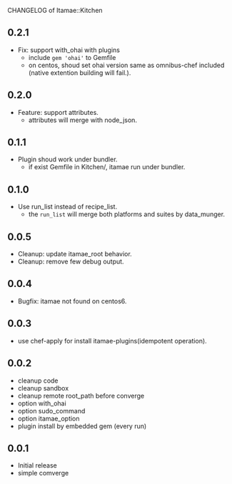 CHANGELOG of Itamae::Kitchen

## 0.2.1

- Fix: support with_ohai with plugins
    - include `gem 'ohai'` to Gemfile
    - on centos, shoud set ohai version same as omnibus-chef included (native extention building will fail.).

## 0.2.0

- Feature: support attributes.
    - attributes will merge with node_json.

## 0.1.1

- Plugin shoud work under bundler.
    - if exist Gemfile in Kitchen/, itamae run under bundler.

## 0.1.0

- Use run_list instead of recipe_list.
    - the `run_list` will merge both platforms and suites by data_munger.

## 0.0.5

- Cleanup: update itamae_root behavior.
- Cleanup: remove few debug output.

## 0.0.4

- Bugfix: itamae not found on centos6.

## 0.0.3

- use chef-apply for install itamae-plugins(idempotent operation).

## 0.0.2

- cleanup code
- cleanup sandbox
- cleanup remote root_path before converge
- option with_ohai
- option sudo_command
- option itamae_option
- plugin install by embedded gem (every run)

## 0.0.1

- Initial release
- simple comverge
